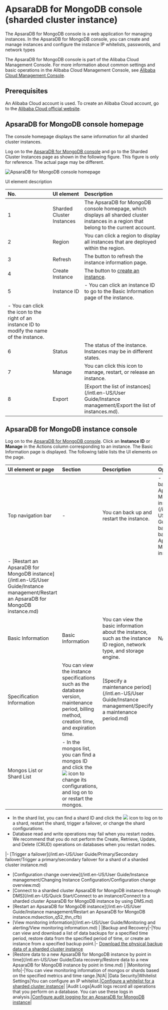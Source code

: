 # ApsaraDB for MongoDB console \(sharded cluster instance\)

The ApsaraDB for MongoDB console is a web application for managing instances. In the ApsaraDB for MongoDB console, you can create and manage instances and configure the instance IP whitelists, passwords, and network types

The ApsaraDB for MongoDB console is part of the Alibaba Cloud Management Console. For more information about common settings and basic operations in the Alibaba Cloud Management Console, see [Alibaba Cloud Management Console](https://www.alibabacloud.com/help/zh/doc-detail/47605.html).

## Prerequisites

An Alibaba Cloud account is used. To create an Alibaba Cloud account, go to the [Alibaba Cloud official website](https://account.aliyun.com/register/register.htm).

## ApsaraDB for MongoDB console homepage

The console homepage displays the same information for all sharded cluster instances.

Log on to the [ApsaraDB for MongoDB console](https://mongodb.console.aliyun.com/) and go to the Sharded Cluster Instances page as shown in the following figure. This figure is only for reference. The actual page may be different.

![ApsaraDB for MongoDB console homepage](https://static-aliyun-doc.oss-accelerate.aliyuncs.com/assets/img/en-US/8178317951/p87948.png)

UI element description

|No.|UI element|Description|
|:--|:---------|:----------|
|1|Sharded Cluster Instances|The ApsaraDB for MongoDB console homepage, which displays all sharded cluster instances in a region that belong to the current account.|
|2|Region|You can click a region to display all instances that are deployed within the region.|
|3|Refresh|The button to refresh the instance information page.|
|4|Create Instance|The button to [create an instance](https://www.alibabacloud.com/help/zh/doc-detail/55137.htm).|
|5|Instance ID|-   You can click an instance ID to go to the Basic Information page of the instance.
-   You can click the icon to the right of an instance ID to modify the name of the instance. |
|6|Status|The status of the instance. Instances may be in different states.|
|7|Manage|You can click this icon to manage, restart, or release an instance.|
|8|Export|[Export the list of instances](/intl.en-US/User Guide/Instance management/Export the list of instances.md).|

## ApsaraDB for MongoDB instance console

Log on to the [ApsaraDB for MongoDB console](https://mongodb.console.aliyun.com/). Click an **Instance ID** or **Manage** in the Actions column corresponding to an instance. The Basic Information page is displayed. The following table lists the UI elements on the page.

|UI element or page|Section|Description|Operation|
|:-----------------|:------|:----------|:--------|
|Top navigation bar|-|You can back up and restart the instance.|-   [Manually back up an ApsaraDB for MongoDB instance](/intl.en-US/User Guide/Data backup/Manually back up an ApsaraDB for MongoDB instance.md)
-   [Restart an ApsaraDB for MongoDB instance](/intl.en-US/User Guide/Instance management/Restart an ApsaraDB for MongoDB instance.md) |
|Basic Information|Basic Information|You can view the basic information about the instance, such as the instance ID region, network type, and storage engine.|N/A|
|Specification Information|You can view the instance specifications such as the database version, maintenance period, billing method, creation time, and expiration time.|[Specify a maintenance period](/intl.en-US/User Guide/Instance management/Specify a maintenance period.md)|
|Mongos List or Shard List|-   In the mongos list, you can find a mongos ID and click the ![](https://static-aliyun-doc.oss-accelerate.aliyuncs.com/assets/img/en-US/8178317951/p13802.png) icon to change its configurations, and log on to or restart the mongos.
-   In the shard list, you can find a shard ID and click the ![](https://static-aliyun-doc.oss-accelerate.aliyuncs.com/assets/img/en-US/8178317951/p13802.png) icon to log on to a shard, restart the shard, trigger a failover, or change the shard configurations.
-   Database read and write operations may fail when you restart nodes. We recommend that you do not perform the Create, Retrieve, Update, and Delete \(CRUD\) operations on databases when you restart nodes.

|-   [Trigger a failover](/intl.en-US/User Guide/Primary/Secondary failover/Trigger a primary/secondary failover for a shard of a sharded cluster instance.md)
-   [Configuration change overview](/intl.en-US/User Guide/Instance management/Changing Instance Configuration/Configuration change overview.md)
-   [Connect to a sharded cluster ApsaraDB for MongoDB instance through DMS](/intl.en-US/Quick Start/Connect to an instance/Connect to a sharded cluster ApsaraDB for MongoDB instance by using DMS.md)
-   [Restart an ApsaraDB for MongoDB instance](/intl.en-US/User Guide/Instance management/Restart an ApsaraDB for MongoDB instance.mdsection_q52_thn_cfb)
-   [View monitoring information](/intl.en-US/User Guide/Monitoring and alerting/View monitoring information.md) |
|Backup and Recovery|-|You can view and download a list of data backups for a specified time period, restore data from the specified period of time, or create an instance from a specified backup point.|-   [Download the physical backup data of a sharded cluster instance]()
-   [Restore data to a new ApsaraDB for MongoDB instance by point in time](/intl.en-US/User Guide/Data recovery/Restore data to a new ApsaraDB for MongoDB instance by point in time.md) |
|Monitoring Info|-|You can view monitoring information of mongos or shards based on the specified metrics and time range.|N/A|
|Data Security|Whitelist Settings|You can configure an IP whitelist.|[Configure a whitelist for a sharded cluster instance]()|
|Audit Logs|Audit logs record all operations that you perform on a database. You can use these logs in analysis.|[Configure audit logging for an ApsaraDB for MongoDB instance]()|


